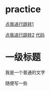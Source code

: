 # practice

[点我进行跳转1](#一级标题)

[点我进行跳转2](#jump)
[代码](/test.py)




# 一级标题





<span id='jump'>我是一个普通的文字</span>





随便写一些

